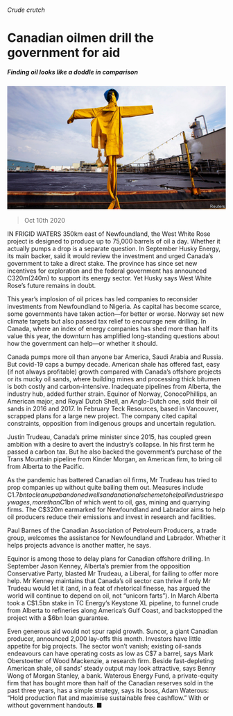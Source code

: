 ###### Crude crutch

# Canadian oilmen drill the government for aid 

##### Finding oil looks like a doddle in comparison 

![image](images/20201010_WBP002_0.jpg) 

> Oct 10th 2020 


IN FRIGID WATERS 350km east of Newfoundland, the West White Rose project is designed to produce up to 75,000 barrels of oil a day. Whether it actually pumps a drop is a separate question. In September Husky Energy, its main backer, said it would review the investment and urged Canada’s government to take a direct stake. The province has since set new incentives for exploration and the federal government has announced C$320m ($240m) to support its energy sector. Yet Husky says West White Rose’s future remains in doubt.


This year’s implosion of oil prices has led companies to reconsider investments from Newfoundland to Nigeria. As capital has become scarce, some governments have taken action—for better or worse. Norway set new climate targets but also passed tax relief to encourage new drilling. In Canada, where an index of energy companies has shed more than half its value this year, the downturn has amplified long-standing questions about how the government can help—or whether it should.



Canada pumps more oil than anyone bar America, Saudi Arabia and Russia. But covid-19 caps a bumpy decade. American shale has offered fast, easy (if not always profitable) growth compared with Canada’s offshore projects or its mucky oil sands, where building mines and processing thick bitumen is both costly and carbon-intensive. Inadequate pipelines from Alberta, the industry hub, added further strain. Equinor of Norway, ConocoPhillips, an American major, and Royal Dutch Shell, an Anglo-Dutch one, sold their oil sands in 2016 and 2017. In February Teck Resources, based in Vancouver, scrapped plans for a large new project. The company cited capital constraints, opposition from indigenous groups and uncertain regulation.


Justin Trudeau, Canada’s prime minister since 2015, has coupled green ambition with a desire to avert the industry’s collapse. In his first term he passed a carbon tax. But he also backed the government’s purchase of the Trans Mountain pipeline from Kinder Morgan, an American firm, to bring oil from Alberta to the Pacific.


As the pandemic has battered Canadian oil firms, Mr Trudeau has tried to prop companies up without quite bailing them out. Measures include C$1.7bn to clean up abandoned wells and a national scheme to help all industries pay wages, more than C$1bn of which went to oil, gas, mining and quarrying firms. The C$320m earmarked for Newfoundland and Labrador aims to help oil producers reduce their emissions and invest in research and facilities.


Paul Barnes of the Canadian Association of Petroleum Producers, a trade group, welcomes the assistance for Newfoundland and Labrador. Whether it helps projects advance is another matter, he says.


Equinor is among those to delay plans for Canadian offshore drilling. In September Jason Kenney, Alberta’s premier from the opposition Conservative Party, blasted Mr Trudeau, a Liberal, for failing to offer more help. Mr Kenney maintains that Canada’s oil sector can thrive if only Mr Trudeau would let it (and, in a feat of rhetorical finesse, has argued the world will continue to depend on oil, not “unicorn farts”). In March Alberta took a C$1.5bn stake in TC Energy’s Keystone XL pipeline, to funnel crude from Alberta to refineries along America’s Gulf Coast, and backstopped the project with a $6bn loan guarantee.


Even generous aid would not spur rapid growth. Suncor, a giant Canadian producer, announced 2,000 lay-offs this month. Investors have little appetite for big projects. The sector won’t vanish; existing oil-sands endeavours can have operating costs as low as C$7 a barrel, says Mark Oberstoetter of Wood Mackenzie, a research firm. Beside fast-depleting American shale, oil sands’ steady output may look attractive, says Benny Wong of Morgan Stanley, a bank. Waterous Energy Fund, a private-equity firm that has bought more than half of the Canadian reserves sold in the past three years, has a simple strategy, says its boss, Adam Waterous: “Hold production flat and maximise sustainable free cashflow.” With or without government handouts. ■

